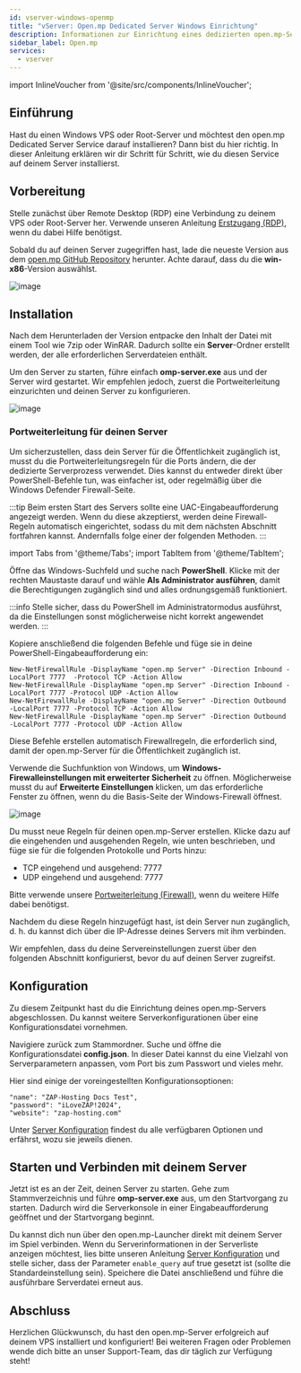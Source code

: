 ```yaml
---
id: vserver-windows-openmp
title: "vServer: Open.mp Dedicated Server Windows Einrichtung"
description: Informationen zur Einrichtung eines dedizierten open.mp-Servers auf einem Windows VPS von ZAP-Hosting – ZAP-Hosting.com-Dokumentation
sidebar_label: Open.mp
services:
  - vserver
---
```


import InlineVoucher from '@site/src/components/InlineVoucher';

## Einführung

Hast du einen Windows VPS oder Root-Server und möchtest den open.mp Dedicated Server Service darauf installieren? Dann bist du hier richtig. In dieser Anleitung erklären wir dir Schritt für Schritt, wie du diesen Service auf deinem Server installierst.

<InlineVoucher />

## Vorbereitung

Stelle zunächst über Remote Desktop (RDP) eine Verbindung zu deinem VPS oder Root-Server her. Verwende unseren Anleitung [Erstzugang (RDP)](vserver-windows-userdp.md), wenn du dabei Hilfe benötigst.

Sobald du auf deinen Server zugegriffen hast, lade die neueste Version aus dem [open.mp GitHub Repository](https://github.com/openmultiplayer/open.mp/releases) herunter. Achte darauf, dass du die **win-x86**-Version auswählst.

![image](https://screensaver01.zap-hosting.com/index.php/s/sCGpA3dwHngbNCy/preview)

## Installation

Nach dem Herunterladen der Version entpacke den Inhalt der Datei mit einem Tool wie 7zip oder WinRAR. Dadurch sollte ein **Server**-Ordner erstellt werden, der alle erforderlichen Serverdateien enthält.

Um den Server zu starten, führe einfach **omp-server.exe** aus und der Server wird gestartet. Wir empfehlen jedoch, zuerst die Portweiterleitung einzurichten und deinen Server zu konfigurieren.

![image](https://screensaver01.zap-hosting.com/index.php/s/xeqZjg8RMCnRcZf/preview)

### Portweiterleitung für deinen Server

Um sicherzustellen, dass dein Server für die Öffentlichkeit zugänglich ist, musst du die Portweiterleitungsregeln für die Ports ändern, die der dedizierte Serverprozess verwendet. Dies kannst du entweder direkt über PowerShell-Befehle tun, was einfacher ist, oder regelmäßig über die Windows Defender Firewall-Seite.

:::tip
Beim ersten Start des Servers sollte eine UAC-Eingabeaufforderung angezeigt werden. Wenn du diese akzeptierst, werden deine Firewall-Regeln automatisch eingerichtet, sodass du mit dem nächsten Abschnitt fortfahren kannst. Andernfalls folge einer der folgenden Methoden.
:::

import Tabs from '@theme/Tabs';
import TabItem from '@theme/TabItem';

<Tabs>
<TabItem value="powershell" label="Via Powershell" default>

Öffne das Windows-Suchfeld und suche nach **PowerShell**. Klicke mit der rechten Maustaste darauf und wähle **Als Administrator ausführen**, damit die Berechtigungen zugänglich sind und alles ordnungsgemäß funktioniert.

:::info
Stelle sicher, dass du PowerShell im Administratormodus ausführst, da die Einstellungen sonst möglicherweise nicht korrekt angewendet werden.
:::

Kopiere anschließend die folgenden Befehle und füge sie in deine PowerShell-Eingabeaufforderung ein:
```
New-NetFirewallRule -DisplayName "open.mp Server" -Direction Inbound -LocalPort 7777  -Protocol TCP -Action Allow
New-NetFirewallRule -DisplayName "open.mp Server" -Direction Inbound -LocalPort 7777 -Protocol UDP -Action Allow
New-NetFirewallRule -DisplayName "open.mp Server" -Direction Outbound -LocalPort 7777 -Protocol TCP -Action Allow
New-NetFirewallRule -DisplayName "open.mp Server" -Direction Outbound -LocalPort 7777 -Protocol UDP -Action Allow
```

Diese Befehle erstellen automatisch Firewallregeln, die erforderlich sind, damit der open.mp-Server für die Öffentlichkeit zugänglich ist.

</TabItem>

<TabItem value="windefender" label="Über Windows Defender">

Verwende die Suchfunktion von Windows, um **Windows-Firewalleinstellungen mit erweiterter Sicherheit** zu öffnen. Möglicherweise musst du auf **Erweiterte Einstellungen** klicken, um das erforderliche Fenster zu öffnen, wenn du die Basis-Seite der Windows-Firewall öffnest.

![image](https://github.com/zaphosting/docs/assets/42719082/5fb9f943-7e51-4d8f-9df4-2f5ff60857d3)

Du musst neue Regeln für deinen open.mp-Server erstellen. Klicke dazu auf die eingehenden und ausgehenden Regeln, wie unten beschrieben, und füge sie für die folgenden Protokolle und Ports hinzu:
- TCP eingehend und ausgehend: 7777
- UDP eingehend und ausgehend: 7777

Bitte verwende unsere [Portweiterleitung (Firewall)](vserver-windows-port.md), wenn du weitere Hilfe dabei benötigst.

</TabItem>
</Tabs>

Nachdem du diese Regeln hinzugefügt hast, ist dein Server nun zugänglich, d. h. du kannst dich über die IP-Adresse deines Servers mit ihm verbinden.

Wir empfehlen, dass du deine Servereinstellungen zuerst über den folgenden Abschnitt konfigurierst, bevor du auf deinen Server zugreifst.

## Konfiguration

Zu diesem Zeitpunkt hast du die Einrichtung deines open.mp-Servers abgeschlossen. Du kannst weitere Serverkonfigurationen über eine Konfigurationsdatei vornehmen.

Navigiere zurück zum Stammordner. Suche und öffne die Konfigurationsdatei **config.json**. In dieser Datei kannst du eine Vielzahl von Serverparametern anpassen, vom Port bis zum Passwort und vieles mehr.

Hier sind einige der voreingestellten Konfigurationsoptionen:
```
"name": "ZAP-Hosting Docs Test",
"password": "iLoveZAP!2024",
"website": "zap-hosting.com"
```

Unter [Server Konfiguration](openmp-configuration.md) findest du alle verfügbaren Optionen und erfährst, wozu sie jeweils dienen.

## Starten und Verbinden mit deinem Server

Jetzt ist es an der Zeit, deinen Server zu starten. Gehe zum Stammverzeichnis und führe **omp-server.exe** aus, um den Startvorgang zu starten. Dadurch wird die Serverkonsole in einer Eingabeaufforderung geöffnet und der Startvorgang beginnt.

Du kannst dich nun über den open.mp-Launcher direkt mit deinem Server im Spiel verbinden. Wenn du Serverinformationen in der Serverliste anzeigen möchtest, lies bitte unseren Anleitung [Server Konfiguration](openmp-configuration.md) und stelle sicher, dass der Parameter `enable_query` auf true gesetzt ist (sollte die Standardeinstellung sein). Speichere die Datei anschließend und führe die ausführbare Serverdatei erneut aus.

## Abschluss

Herzlichen Glückwunsch, du hast den open.mp-Server erfolgreich auf deinem VPS installiert und konfiguriert! Bei weiteren Fragen oder Problemen wende dich bitte an unser Support-Team, das dir täglich zur Verfügung steht! 

<InlineVoucher />
